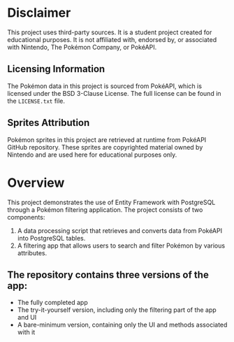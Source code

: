 # Disclaimer
This project uses third-party sources. It is a student project created for educational purposes. It is not affiliated with, endorsed by, or associated with Nintendo, The Pokémon Company, or PokéAPI.
## Licensing Information
The Pokémon data in this project is sourced from PokéAPI, which is licensed under the BSD 3-Clause License. The full license can be found in the `LICENSE.txt` file.
## Sprites Attribution
Pokémon sprites in this project are retrieved at runtime from PokéAPI GitHub repository. These sprites are copyrighted material owned by Nintendo and are used here for educational purposes only.
# Overview
This project demonstrates the use of Entity Framework with PostgreSQL through a Pokémon filtering application. The project consists of two components:
1. A data processing script that retrieves and converts data from PokéAPI into PostgreSQL tables.
2. A filtering app that allows users to search and filter Pokémon by various attributes.

## The repository contains three versions of the app:
- The fully completed app
- The try-it-yourself version, including only the filtering part of the app and UI
- A bare-minimum version, containing only the UI and methods associated with it
